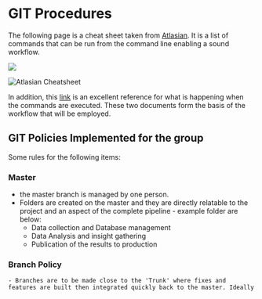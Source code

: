 # GIT Procedures

The following page is a cheat sheet taken from [Atlasian](https://www.atlassian.com/git/tutorials/atlassian-git-cheatsheet). It is a list of commands that can be run from the command line enabling a sound workflow.

![](/Users/james/Desktop/DSP_AT2/ASX/images/GIT_page1.png)

![Atlasian Cheatsheet](/Users/james/Desktop/DSP_AT2/ASX/images/GIT_page2.png)

In addition, this [link](http://marklodato.github.io/visual-git-guide/index-en.html) is an excellent reference for what is happening when the commands are executed. These two documents form the basis of the workflow that will be employed.

## GIT Policies Implemented for the group

Some rules for the following items:

### Master
  - the master branch is managed by one person.
  - Folders are created on the master and they are directly relatable to the project and an aspect of the complete pipeline - example folder are below:
    - Data collection and Database management
    - Data Analysis and insight gathering
    - Publication of the results to production

### Branch Policy
    - Branches are to be made close to the 'Trunk' where fixes and features are built then integrated quickly back to the master. Ideally
